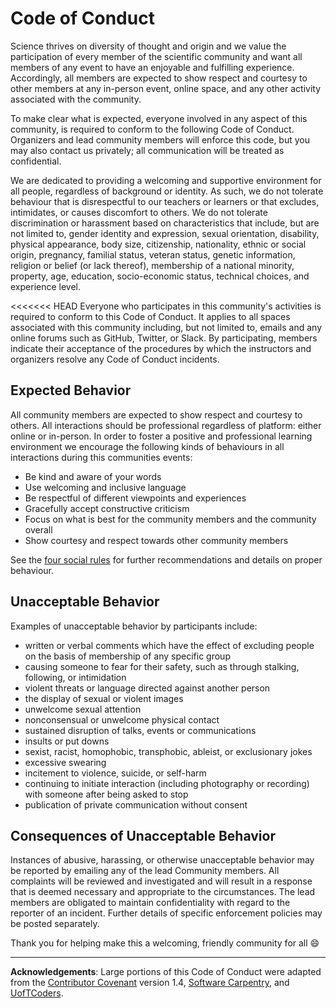 # Code of Conduct

Science thrives on diversity of thought and origin and we value the participation
of every member of the scientific community and want all members of any event to
have an enjoyable and fulfilling experience. Accordingly, all members are
expected to show respect and courtesy to other members at any in-person event, 
online space, and any other activity associated with the community.

To make clear what is expected, everyone involved in any aspect of this
community, is required to conform to the following Code of Conduct. Organizers
and lead community members will enforce this code, but you may also contact us
privately; all communication will be treated as confidential.

We are dedicated to providing a welcoming and supportive environment
for all people, regardless of background or identity. As such, we do not
tolerate behaviour that is disrespectful to our teachers or learners or that
excludes, intimidates, or causes discomfort to others. We do not tolerate
discrimination or harassment based on characteristics that include, but are not
limited to, gender identity and expression, sexual orientation, disability,
physical appearance, body size, citizenship, nationality, ethnic or social
origin, pregnancy, familial status, veteran status, genetic information,
religion or belief (or lack thereof), membership of a national minority,
property, age, education, socio-economic status, technical choices, and
experience level.

<<<<<<< HEAD
Everyone who participates in this community's activities is required to conform to
this Code of Conduct. It applies to all spaces associated with this community
including, but not limited to, emails and any online forums such as
GitHub, Twitter, or Slack. By participating, members indicate their acceptance of
the procedures by which the instructors and organizers resolve any Code of
Conduct incidents.

## Expected Behavior

All community members are expected to show respect and courtesy to others. All
interactions should be professional regardless of platform: either online or
in-person. In order to foster a positive and professional learning environment
we encourage the following kinds of behaviours in all interactions during this
communities events:

- Be kind and aware of your words
- Use welcoming and inclusive language
- Be respectful of different viewpoints and experiences
- Gracefully accept constructive criticism
- Focus on what is best for the community members and the community overall
- Show courtesy and respect towards other community members

See the [four social rules](https://www.recurse.com/manual#sub-sec-social-rules)
for further recommendations and details on proper behaviour.

## Unacceptable Behavior

Examples of unacceptable behavior by participants include:

- written or verbal comments which have the effect of excluding people on the basis of membership of any specific group
- causing someone to fear for their safety, such as through stalking, following, or intimidation
- violent threats or language directed against another person
- the display of sexual or violent images
- unwelcome sexual attention
- nonconsensual or unwelcome physical contact
- sustained disruption of talks, events or communications
- insults or put downs
- sexist, racist, homophobic, transphobic, ableist, or exclusionary jokes
- excessive swearing
- incitement to violence, suicide, or self-harm
- continuing to initiate interaction (including photography or recording) with someone after being asked to stop
- publication of private communication without consent

## Consequences of Unacceptable Behavior

Instances of abusive, harassing, or otherwise unacceptable behavior may be
reported by emailing any of the lead Community members. All complaints will be
reviewed and investigated and will result in a response that is deemed necessary
and appropriate to the circumstances. The lead members are obligated to maintain
confidentiality with regard to the reporter of an incident. Further details of
specific enforcement policies may be posted separately.

Thank you for helping make this a welcoming, friendly community for all :smile:

-----

**Acknowledgements**: 
Large portions of this Code of Conduct were adapted from the [Contributor Covenant][covenant]
version 1.4, [Software Carpentry](https://docs.carpentries.org/topic_folders/policies/code-of-conduct.html),
and [UofTCoders](https://github.com/UofTCoders/studyGroup/blob/gh-pages/codeOfConduct.md).

[covenant]: https://www.contributor-covenant.org
